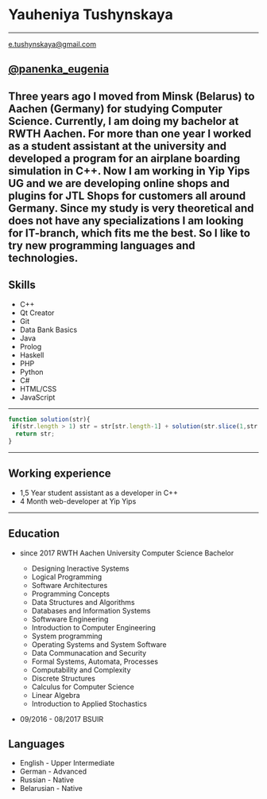
# Yauheniya Tushynskaya
-------------
e.tushynskaya@gmail.com

[@panenka_eugenia](https://t.me/panenka_eugenia)
-------------
 Three years ago I moved from Minsk (Belarus) to Aachen (Germany) for studying Computer Science. Currently, I am doing my bachelor at RWTH Aachen. For more than one year I worked as a student assistant at the university and developed a program for an airplane boarding simulation in C++. Now I am working in Yip Yips UG and we are developing online shops and plugins for JTL Shops for customers all around Germany. 
Since my study is very theoretical and does not have any specializations I am looking for IT-branch, which fits me the best. So I like to try new programming languages and technologies.
-------------
## Skills
* C++
* Qt Creator
* Git
* Data Bank Basics
* Java
* Prolog
* Haskell
* PHP
* Python
* C#
* HTML/CSS
* JavaScript

-------------

```javascript
function solution(str){
 if(str.length > 1) str = str[str.length-1] + solution(str.slice(1,str.length-1)) + str[0];
  return str;
}
```

-------------
## Working experience
* 1,5 Year student assistant as a developer in C++
* 4 Month web-developer  at Yip Yips
-------------
## Education
* since 2017 RWTH Aachen University Computer Science Bachelor
    * Designing Ineractive Systems
    * Logical Programming  
    * Software Architectures
    * Programming Concepts
    * Data Structures and Algorithms
    * Databases and Information Systems
    * Softwware Engineering
    * Introduction to Computer Engineering
    * System programming
    * Operating Systems and System Software
    * Data Communacation and Security
    * Formal Systems, Automata, Processes
    * Computability and Complexity
    * Discrete Structures 
    * Calculus for Computer Science
    * Linear Algebra
    * Introduction to Applied Stochastics

* 09/2016 - 08/2017 BSUIR 

## Languages
* English - Upper Intermediate
* German - Advanced 
* Russian - Native
* Belarusian - Native
